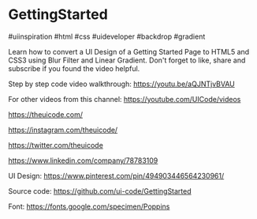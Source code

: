 # GettingStarted

#uiinspiration #html #css #uideveloper #backdrop #gradient 

Learn how to convert a UI Design of a Getting Started Page to HTML5 and CSS3 using Blur Filter and Linear Gradient. Don't forget to like, share and subscribe if you found the video helpful.

Step by step code video walkthrough:
https://youtu.be/aQJNTjvBVAU

For other videos from this channel:
https://youtube.com/UICode/videos

https://theuicode.com/

https://instagram.com/theuicode/

https://twitter.com/theuicode

https://www.linkedin.com/company/78783109

UI Design: https://www.pinterest.com/pin/494903446564230961/

Source code: https://github.com/ui-code/GettingStarted

Font:
https://fonts.google.com/specimen/Poppins
